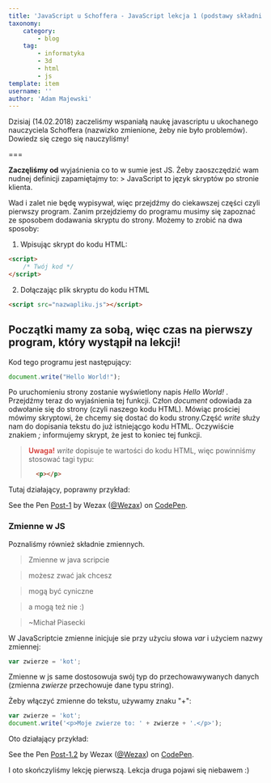 ```yaml
---
title: 'JavaScript u Schoffera - JavaScript lekcja 1 (podstawy składni i zmienne)'
taxonomy:
    category:
        - blog
    tag:
        - informatyka
        - 3d
        - html
        - js
template: item
username: ''
author: 'Adam Majewski'
---
```


Dzisiaj (14.02.2018) zaczeliśmy wspaniałą naukę javascriptu u ukochanego nauczyciela Schoffera (nazwizko zmienione, żeby nie było problemów). Dowiedz się czego się nauczyliśmy!

===

**Zaczęliśmy od** wyjaśnienia co to w sumie jest JS. Żeby zaoszczędzić wam nudnej definicji zapamiętajmy to:
 	> JavaScript to język skryptów po stronie klienta. 

Wad i zalet nie będę wypisywał, więc przejdźmy do ciekawszej części czyli pierwszy program. Zanim przejdziemy do programu musimy się zapoznać ze sposobem dodawania skryptu do strony. Możemy to zrobić na dwa sposoby:
1. Wpisując skrypt do kodu HTML:
```html
<script>
    /* Twój kod */
</script>
```
2. Dołączając plik skryptu do kodu HTML
```html
<script src="nazwapliku.js"></script>
```

## Początki mamy za sobą, więc czas na pierwszy program, który wystąpił na lekcji!
Kod tego programu jest następujący: 
```js
document.write("Hello World!");
```
Po uruchomieniu strony zostanie wyświetlony napis _Hello World!_ . Przejdźmy teraz do wyjaśnienia tej funkcji.
Człon _document_ odowiada za odwołanie się do strony (czyli naszego kodu HTML). Mówiąc prościej mówimy skryptowi, że chcemy się dostać do kodu strony.Część _write_ służy nam do dopisania tekstu do już istniejącgo kodu HTML. Oczywiście znakiem _;_ informujemy skrypt, że jest to koniec tej funkcji.

> <span style="color: #d84843"><b>Uwaga!</b></span>
> _write_ dopisuje te wartości do kodu HTML, więc powinniśmy stosować tagi typu:
> ```html 
> 	<p></p>
> ```

Tutaj działający, poprawny przykład:

<p data-height="265" data-theme-id="0" data-slug-hash="QQMzJz" data-default-tab="js,result" data-user="Wezax" data-embed-version="2" data-pen-title="Post-1" class="codepen">See the Pen <a href="https://codepen.io/Wezax/pen/QQMzJz/">Post-1</a> by Wezax (<a href="https://codepen.io/Wezax">@Wezax</a>) on <a href="https://codepen.io">CodePen</a>.</p>
<script async src="https://production-assets.codepen.io/assets/embed/ei.js"></script>

### Zmienne w JS

Poznaliśmy również składnie zmiennych.
>Zmienne w  java scripcie

>możesz zwać jak chcesz

>mogą być cyniczne

>a mogą też nie :)

> ~Michał Piasecki


W JavaScriptcie zmienne inicjuje sie przy użyciu słowa _var_ i użyciem nazwy zmiennej: 
```js
var zwierze = 'kot';
```

Zmienne w js same dostosowuja swój typ do przechowawywanych danych (zmienna _zwierze_ przechowuje dane typu string).

Żeby włączyć zmienne do tekstu, używamy znaku "+":
```js
var zwierze = 'kot';
document.write('<p>Moje zwierze to: ' + zwierze + '.</p>');
```
Oto działający przykład: 

<p data-height="265" data-theme-id="0" data-slug-hash="XZawVp" data-default-tab="js,result" data-user="Wezax" data-embed-version="2" data-pen-title="Post-1.2" class="codepen">See the Pen <a href="https://codepen.io/Wezax/pen/XZawVp/">Post-1.2</a> by Wezax (<a href="https://codepen.io/Wezax">@Wezax</a>) on <a href="https://codepen.io">CodePen</a>.</p>
<script async src="https://production-assets.codepen.io/assets/embed/ei.js"></script>

I oto skończyliśmy lekcję pierwszą. Lekcja druga pojawi się niebawem :)

